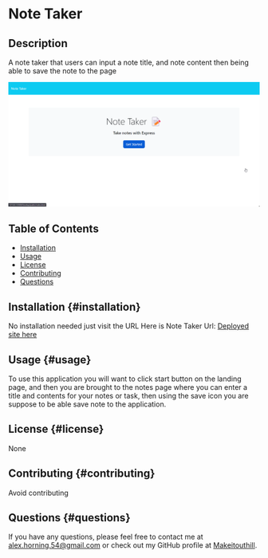 
# Note Taker

## Description
        
A note taker that users can input a note title, and note content then being able to save the note to the page

![Gif of Functionality](./public/assets/images/NoteTaker.gif.gif) 

## Table of Contents
- [Installation](#installation-installation)
- [Usage](#usage-usage)
- [License](#license-license)
- [Contributing](#contributing-contributing)
- [Questions](#questions-questions)
        
## Installation {#installation}
        
No installation needed just visit the URL
Here is Note Taker Url: [Deployed site here](https://makeitouthill.github.io/Task-Manager-11/)
## Usage {#usage}
        
To use this application you will want to click start button on the landing page, and then you are brought to the notes page where you can enter a title and contents for your notes or task, then using the save icon you are suppose to be able save note to the application.
        
## License {#license}
        
None
        
## Contributing {#contributing}
        
Avoid contributing
        
## Questions {#questions}
If you have any questions, please feel free to contact me at alex.horning.54@gmail.com 
or check out my GitHub profile at [Makeitouthill](https://github.com/Makeitouthill).